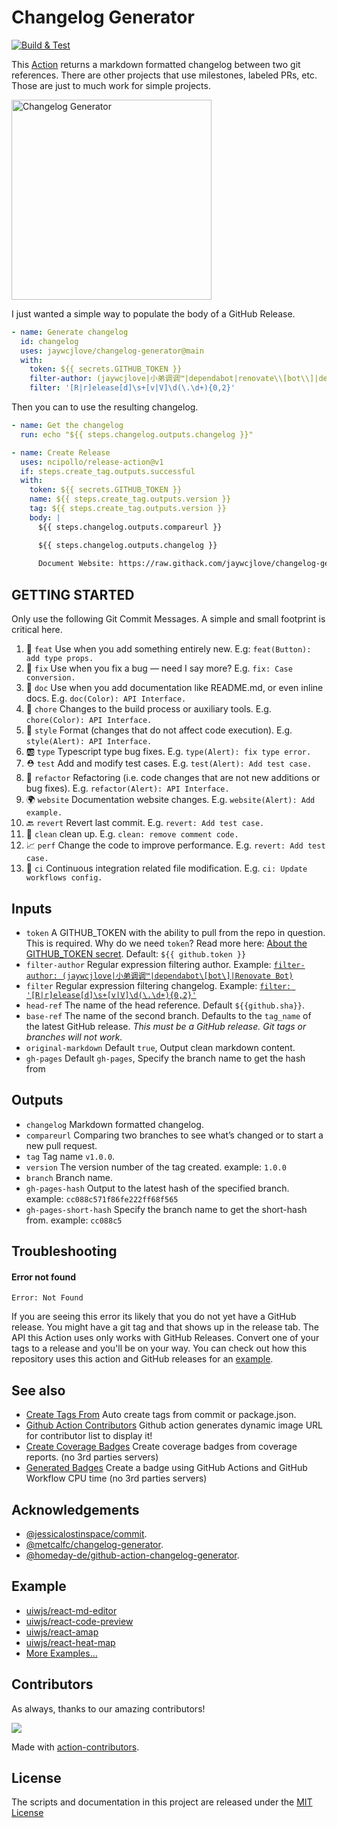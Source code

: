 Changelog Generator
===

[![Build & Test](https://github.com/jaywcjlove/changelog-generator/actions/workflows/changelog.yml/badge.svg)](https://github.com/jaywcjlove/changelog-generator/actions/workflows/changelog.yml)

This [Action](https://github.com/actions) returns a markdown formatted changelog between two git references. There are other projects that use milestones, labeled PRs, etc. Those are just to much work for simple projects.

<a target="__blank" href="https://github.com/jaywcjlove/changelog-generator/releases">
  <img src="https://user-images.githubusercontent.com/1680273/103605228-53636b80-4f4e-11eb-9fa3-c53e7358f645.png" height="320" alt="Changelog Generator" />
</a>

I just wanted a simple way to populate the body of a GitHub Release.


```yml
- name: Generate changelog
  id: changelog
  uses: jaywcjlove/changelog-generator@main
  with:
    token: ${{ secrets.GITHUB_TOKEN }}
    filter-author: (jaywcjlove|小弟调调™|dependabot|renovate\\[bot\\]|dependabot\\[bot\\]|Renovate Bot)
    filter: '[R|r]elease[d]\s+[v|V]\d(\.\d+){0,2}'
```

Then you can to use the resulting changelog.

```yml
- name: Get the changelog
  run: echo "${{ steps.changelog.outputs.changelog }}"

- name: Create Release
  uses: ncipollo/release-action@v1
  if: steps.create_tag.outputs.successful
  with:
    token: ${{ secrets.GITHUB_TOKEN }}
    name: ${{ steps.create_tag.outputs.version }}
    tag: ${{ steps.create_tag.outputs.version }}
    body: |
      ${{ steps.changelog.outputs.compareurl }}

      ${{ steps.changelog.outputs.changelog }}
      
      Document Website: https://raw.githack.com/jaywcjlove/changelog-generator/${{ steps.changelog.outputs.gh-pages-short-hash }}/index.html
```

## GETTING STARTED

Only use the following Git Commit Messages. A simple and small footprint is critical here.

1. 🌟 `feat` Use when you add something entirely new. E.g: `feat(Button): add type props.`
2. 🐞 `fix` Use when you fix a bug — need I say more? E.g. `fix: Case conversion.`
3. 📖 `doc` Use when you add documentation like README.md, or even inline docs. E.g. `doc(Color): API Interface.`
4. 💄 `chore` Changes to the build process or auxiliary tools. E.g. `chore(Color): API Interface.`
5. 🎨 `style` Format (changes that do not affect code execution). E.g. `style(Alert): API Interface.`
6. 🆎 `type` Typescript type bug fixes. E.g. `type(Alert): fix type error.`
7. ⛑ `test` Add and modify test cases. E.g. `test(Alert): Add test case.`
8. 🐝 `refactor` Refactoring (i.e. code changes that are not new additions or bug fixes). E.g. `refactor(Alert): API Interface.`
9. 🌍 `website` Documentation website changes. E.g. `website(Alert): Add example.`
10. 🔙 `revert` Revert last commit. E.g. `revert: Add test case.`
11. 💊 `clean` clean up. E.g. `clean: remove comment code.`
12. 📈 `perf` Change the code to improve performance. E.g. `revert: Add test case.`
13. 💢 `ci` Continuous integration related file modification. E.g. `ci: Update workflows config.`

## Inputs

- `token` A GITHUB_TOKEN with the ability to pull from the repo in question. This is required. Why do we need `token`? Read more here: [About the GITHUB_TOKEN secret](https://help.github.com/en/actions/automating-your-workflow-with-github-actions/authenticating-with-the-github_token#about-the-github_token-secret). Default: `${{ github.token }}`
- `filter-author` Regular expression filtering author. Example: [`filter-author: (jaywcjlove|小弟调调™|dependabot\[bot\]|Renovate Bot)`](https://github.com/jaywcjlove/changelog-generator/blob/f48f63cdb5f3c5d8b6499c6d96e3450ee7bdb9f5/.github/workflows/changelog.yml#L17)
- `filter` Regular expression filtering changelog. Example: [`filter: '[R|r]elease[d]\s+[v|V]\d(\.\d+){0,2}'`](https://github.com/jaywcjlove/changelog-generator/blob/b372394a4e7265d4041c479b4d1f515a9c21ec37/.github/workflows/release.yml#L21)
- `head-ref` The name of the head reference. Default `${{github.sha}}`.
- `base-ref` The name of the second branch. Defaults to the `tag_name` of the latest GitHub release. *This must be a GitHub release. Git tags or branches will not work.*
- `original-markdown` Default `true`, Output clean markdown content.
- `gh-pages` Default `gh-pages`, Specify the branch name to get the hash from

## Outputs

- `changelog` Markdown formatted changelog.
- `compareurl` Comparing two branches to see what’s changed or to start a new pull request.
- `tag` Tag name `v1.0.0`.
- `version` The version number of the tag created. example: `1.0.0`
- `branch` Branch name.
- `gh-pages-hash` Output to the latest hash of the specified branch. example: `cc088c571f86fe222ff68f565`
- `gh-pages-short-hash` Specify the branch name to get the short-hash from. example: `cc088c5`

## Troubleshooting

#### Error not found

```
Error: Not Found
```

If you are seeing this error its likely that you do not yet have a GitHub release. You might have a git tag and that shows up in the release tab. The
API this Action uses only works with GitHub Releases. Convert one of your tags to a release and you'll be on your way. You can check out how this
repository uses this action and GitHub releases for an [example](https://github.com/jaywcjlove/changelog-generator/blob/600f36ff605c63a74a264ab324247f0c392bf7a2/.github/workflows/changelog.yml#L12-L18).

## See also

- [Create Tags From](https://github.com/jaywcjlove/create-tag-action) Auto create tags from commit or package.json.
- [Github Action Contributors](https://github.com/jaywcjlove/github-action-contributors) Github action generates dynamic image URL for contributor list to display it!
- [Create Coverage Badges](https://github.com/jaywcjlove/coverage-badges-cli) Create coverage badges from coverage reports. (no 3rd parties servers)
- [Generated Badges](https://github.com/jaywcjlove/generated-badges) Create a badge using GitHub Actions and GitHub Workflow CPU time (no 3rd parties servers)

## Acknowledgements

- [@jessicalostinspace/commit](https://github.com/jessicalostinspace/commit-difference-action).
- [@metcalfc/changelog-generator](https://github.com/metcalfc/changelog-generator).
- [@homeday-de/github-action-changelog-generator](https://github.com/homeday-de/github-action-changelog-generator).

## Example

- [uiwjs/react-md-editor](https://github.com/uiwjs/react-md-editor/blob/e3293bca45bff08110ef5e9119d907db2ec95baa/.github/workflows/ci.yml#L30-L37)
- [uiwjs/react-code-preview](https://github.com/uiwjs/react-code-preview/blob/fb9829440a21fddbb57100db62ae113be3c01161/.github/workflows/ci.yml#L42-L50)
- [uiwjs/react-amap](https://github.com/uiwjs/react-amap/blob/550599511bdf42260580fad380c4c9741142e572/.github/workflows/ci.yml#L29-L36)
- [uiwjs/react-heat-map](https://github.com/uiwjs/react-heat-map/blob/f828826111dc6d79249fdd106648d835ae8e47ba/.github/workflows/ci.yml#L29-L36)
- [More Examples...](https://github.com/jaywcjlove/changelog-generator/network/dependents)

## Contributors

As always, thanks to our amazing contributors!

<a href="https://github.com/jaywcjlove/changelog-generator/graphs/contributors">
  <img src="https://jaywcjlove.github.io/changelog-generator/CONTRIBUTORS.svg" />
</a>

Made with [action-contributors](https://github.com/jaywcjlove/github-action-contributors).

## License

The scripts and documentation in this project are released under the [MIT License](./LICENSE)

